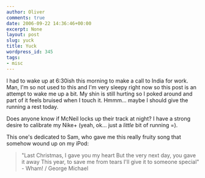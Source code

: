 ```yaml
---
author: Oliver
comments: true
date: 2006-09-22 14:36:46+00:00
excerpt: None
layout: post
slug: yuck
title: Yuck
wordpress_id: 345
tags:
- misc
---
```


I had to wake up at 6:30ish this morning to make a call to India for work.  Man, I'm so not used to this and I'm very sleepy right now so this post is an attempt to wake me up a bit.  My shin is still hurting so I poked around and part of it feels bruised when I touch it.  Hmmm... maybe I should give the running a rest today.

Does anyone know if McNeil locks up their track at night? I have a strong desire to calibrate my Nike+ (yeah, ok... just a <i>little</i> bit of running =).

This one's dedicated to Sam, who gave me this really fruity song that somehow wound up on my iPod:

<blockquote class="lyrics">"Last Christmas, I gave you my heart
But the very next day, you gave it away
This year, to save me from tears
I'll give it to someone special" - Wham! / George Michael</blockquote>